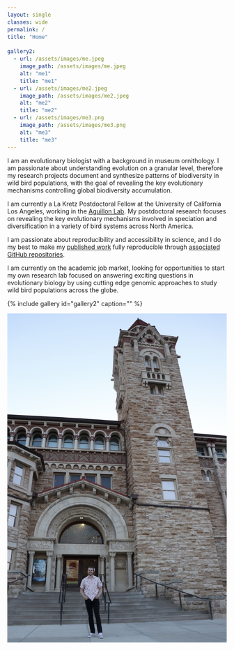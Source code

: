 ```yaml
---
layout: single
classes: wide
permalink: /
title: "Home"

gallery2:
  - url: /assets/images/me.jpeg
    image_path: /assets/images/me.jpeg
    alt: "me1"
    title: "me1"
  - url: /assets/images/me2.jpeg
    image_path: /assets/images/me2.jpeg
    alt: "me2"
    title: "me2"
  - url: /assets/images/me3.png
    image_path: /assets/images/me3.png
    alt: "me3"
    title: "me3"
---
```


I am an evolutionary biologist with a background in museum ornithology. I am passionate about understanding evolution on a granular level, therefore my research projects document and synthesize patterns of biodiversity in wild bird populations, with the goal of revealing the key evolutionary mechanisms controlling global biodiversity accumulation.

I am currently a La Kretz Postdoctoral Fellow at the University of California Los Angeles, working in the [Aguillon Lab](https://stepfanieaguillon.com/). My postdoctoral research focuses on revealing the key evolutionary mechanisms involved in speciation and diversification in a variety of bird systems across North America.

I am passionate about reproducibility and accessibility in science, and I do my best to make my [published work](https://scholar.google.com/citations?user=cfjhgJAAAAAJ&hl=en) fully reproducible through [associated GitHub repositories](https://github.com/DevonDeRaad).

I am currently on the academic job market, looking for opportunities to start my own research lab focused on answering exciting questions in evolutionary biology by using cutting edge genomic approaches to study wild bird populations across the globe.

{% include gallery id="gallery2" caption="" %}


![image](/assets/images/IMG_0798.jpeg)

